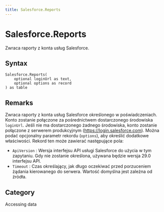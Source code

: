 ```yaml
---
title: Salesforce.Reports
---
```


# Salesforce.Reports


Zwraca raporty z konta usług Salesforce.


## Syntax

```powerquery
Salesforce.Reports(
    optional loginUrl as text,
    optional options as record
) as table
```


## Remarks

Zwraca raporty z konta usług Salesforce określonego w poświadczeniach. Konto zostanie połączone za pośrednictwem dostarczonego środowiska <code>loginUrl</code>. Jeśli nie ma dostarczonego żadnego środowiska, konto zostanie połączone z serwerem produkcyjnym (https://login.salesforce.com). Można podać opcjonalny parametr rekordu (<code>options</code>), aby określić dodatkowe właściwości. Rekord ten może zawierać następujące pola:    <ul><li><code>ApiVersion</code> : Wersja interfejsu API usługi Salesforce do użycia w tym zapytaniu. Gdy nie zostanie określona, używana będzie wersja 29.0 interfejsu API.</li><li><code>Timeout</code> : Czas określający, jak długo oczekiwać przed porzuceniem żądania kierowanego do serwera. Wartość domyślna jest zależna od źr&#243;dła.</li></ul>    



## Category
Accessing data
